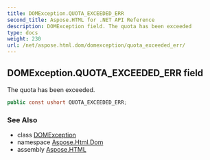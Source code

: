 ```yaml
---
title: DOMException.QUOTA_EXCEEDED_ERR
second_title: Aspose.HTML for .NET API Reference
description: DOMException field. The quota has been exceeded
type: docs
weight: 230
url: /net/aspose.html.dom/domexception/quota_exceeded_err/
---
```

## DOMException.QUOTA_EXCEEDED_ERR field

The quota has been exceeded.

```csharp
public const ushort QUOTA_EXCEEDED_ERR;
```

### See Also

* class [DOMException](../)
* namespace [Aspose.Html.Dom](../../domexception/)
* assembly [Aspose.HTML](../../../)
